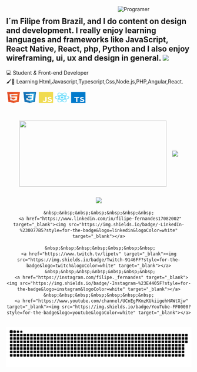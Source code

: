 <img src="Programmer-amico.svg" width="200px" align="right" alt="Programer"/>
<h2 align="left"> I´m Filipe from Brazil, and I do content on design and development. I really enjoy learning languages and frameworks like JavaScript, React Native, React, php, Python and I also enjoy wireframing, ui, ux and design in general.
                <img src="https://raw.githubusercontent.com/iampavangandhi/iampavangandhi/master/gifs/Hi.gif" width="30px"></h2>

💻 Student <em>&</em> Front-end Developer <br/>
🖌️🧠 Learning Html,Javascript,Typescript,Css,Node.js,PHP,Angular,React. <br/>


<div align="left">
    <img align="center" alt="HTML" height="30" width="40" src="https://raw.githubusercontent.com/devicons/devicon/master/icons/html5/html5-original.svg"/>
    <img align="center" alt="CSS" height="30" width="40" src="https://raw.githubusercontent.com/devicons/devicon/master/icons/css3/css3-original.svg"/>
    <img align="center" alt="JS" height="30" width="40" src="https://raw.githubusercontent.com/devicons/devicon/master/icons/javascript/javascript-plain.svg"/>
    <img align="center" alt="Lipe-React" height="30" width="40" src="https://raw.githubusercontent.com/devicons/devicon/master/icons/react/react-original.svg">
    <img align="center" alt="Lipe-Ts" height="30" width="40" src="https://raw.githubusercontent.com/devicons/devicon/master/icons/typescript/typescript-plain.svg">  
</div>
<br/><br/>
<p align="center">
    <img src="https://github-readme-stats.vercel.app/api?username=LipeDev1&theme=radical" width="400px" height="180px" align="center"/>&nbsp;&nbsp;&nbsp;
    <img src="https://github-readme-stats.vercel.app/api/top-langs/?username=Lipedev1&hide=html&layout=compact&theme=dark" width="400px height="180px" align="center"/>
</p>


##

<div align="center">
      
  <a href = "mailto:lipefer456@gmail.com"><img src="https://img.shields.io/badge/-Gmail-%23333?style=for-the-badge&logo=gmail&logoColor=white" target="_blank"></a>   
    </a>
  
    &nbsp;&nbsp;&nbsp;&nbsp;&nbsp;&nbsp;&nbsp;
     <a href="https://www.linkedin.com/in/filipe-fernandes17082002" target="_blank"><img src="https://img.shields.io/badge/-LinkedIn-%230077B5?style=for-the-badge&logo=linkedin&logoColor=white" target="_blank"></a>
  
     &nbsp;&nbsp;&nbsp;&nbsp;&nbsp;&nbsp;&nbsp;
    <a href="https://www.twitch.tv/lipetv" target="_blank"><img src="https://img.shields.io/badge/Twitch-9146FF?style=for-the-badge&logo=twitch&logoColor=white" target="_blank"></a>
     &nbsp;&nbsp;&nbsp;&nbsp;&nbsp;&nbsp;&nbsp;
      <a href="https://instagram.com/filipe._fernandes" target="_blank"><img src="https://img.shields.io/badge/-Instagram-%23E4405F?style=for-the-badge&logo=instagram&logoColor=white" target="_blank"></a>
    &nbsp;&nbsp;&nbsp;&nbsp;&nbsp;&nbsp;&nbsp;
      <a href="https://www.youtube.com/channel/UCnEgPKmzKUkiigehHAWtXjw" target="_blank"><img src="https://img.shields.io/badge/YouTube-FF0000?style=for-the-badge&logo=youtube&logoColor=white" target="_blank"></a>
  
</div>
                                                                                                                       
 &nbsp;&nbsp;&nbsp;&nbsp;&nbsp;&nbsp;&nbsp;![Snake animation](https://github.com/LipeDev1/LipeDev1/blob/output/github-contribution-grid-snake.svg)




